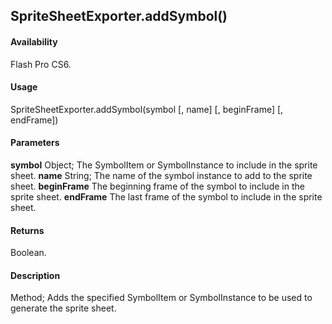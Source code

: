 ## SpriteSheetExporter.addSymbol()

#### Availability

Flash Pro CS6.

#### Usage

SpriteSheetExporter.addSymbol(symbol [, name] [, beginFrame] [, endFrame])

#### Parameters

**symbol** Object; The SymbolItem or SymbolInstance to include in the sprite sheet. 
**name** String; The name of the symbol instance to add to the sprite sheet. 
**beginFrame** The beginning frame of the symbol to include in the sprite sheet. 
**endFrame** The last frame of the symbol to include in the sprite sheet.

#### Returns

Boolean.

#### Description

Method; Adds the specified SymbolItem or SymbolInstance to be used to generate the sprite sheet.

